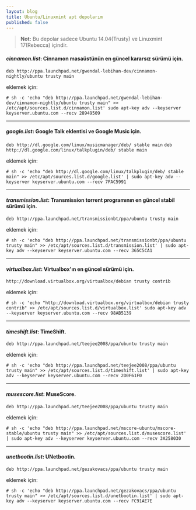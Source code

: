 ```yaml
---
layout: blog
title: Ubuntu/Linuxmint apt depolarım
published: false
---
```

> **Not:** Bu depolar sadece Ubuntu 14.04(Trusty) ve Linuxmint 17(Rebecca) içindir.

#### _cinnamon.list_: Cinnamon masaüstünün en güncel kararsız sürümü için.
`deb http://ppa.launchpad.net/gwendal-lebihan-dev/cinnamon-nightly/ubuntu trusty main`

eklemek için:

```console
# sh -c 'echo "deb http://ppa.launchpad.net/gwendal-lebihan-dev/cinnamon-nightly/ubuntu trusty main" >> /etc/apt/sources.list.d/cinnamon.list' sudo apt-key adv --keyserver keyserver.ubuntu.com --recv 28949509
```
----------
#### *google.list*: Google Talk eklentisi ve Google Music için.
`deb http://dl.google.com/linux/musicmanager/deb/ stable main`
`deb http://dl.google.com/linux/talkplugin/deb/ stable main`

eklemek için:

```console
# sh -c 'echo "deb http://dl.google.com/linux/talkplugin/deb/ stable main" >> /etc/apt/sources.list.d/google.list' | sudo apt-key adv --keyserver keyserver.ubuntu.com --recv 7FAC5991
```
----------
#### _transmission.list_: Transmission torrent programının en güncel stabil sürümü için.
`deb http://ppa.launchpad.net/transmissionbt/ppa/ubuntu trusty main`

eklemek için:

```console
# sh -c 'echo "deb http://ppa.launchpad.net/transmissionbt/ppa/ubuntu trusty main" >> /etc/apt/sources.list.d/transmission.list' | sudo apt-key adv --keyserver keyserver.ubuntu.com --recv 365C5CA1
```
----------
#### _virtualbox.list_: Virtualbox'ın en güncel sürümü için.
`http://download.virtualbox.org/virtualbox/debian trusty contrib`

eklemek için:

```console
# sh -c 'echo "http://download.virtualbox.org/virtualbox/debian trusty contrib" >> /etc/apt/sources.list.d/virtualbox.list' sudo apt-key adv --keyserver keyserver.ubuntu.com --recv 98AB5139
```
----------
#### _timeshift.list_: TimeShift.
`deb http://ppa.launchpad.net/teejee2008/ppa/ubuntu trusty main`

eklemek için:

```console
# sh -c 'echo "deb http://ppa.launchpad.net/teejee2008/ppa/ubuntu trusty main" >> /etc/apt/sources.list.d/timeshift.list' | sudo apt-key adv --keyserver keyserver.ubuntu.com --recv 2D0F61F0
```
----------
#### _musescore.list_: MuseScore.
`deb http://ppa.launchpad.net/teejee2008/ppa/ubuntu trusty main`

eklemek için:

```console
# sh -c 'echo "deb http://ppa.launchpad.net/mscore-ubuntu/mscore-stable/ubuntu trusty main" >> /etc/apt/sources.list.d/musescore.list' | sudo apt-key adv --keyserver keyserver.ubuntu.com --recv 3A258030
```
----------
#### _unetbootin.list_: UNetbootin.
`deb http://ppa.launchpad.net/gezakovacs/ppa/ubuntu trusty main`

eklemek için:

```console
# sh -c 'echo "deb http://ppa.launchpad.net/gezakovacs/ppa/ubuntu trusty main" >> /etc/apt/sources.list.d/unetbootin.list' | sudo apt-key adv --keyserver keyserver.ubuntu.com --recv FC91AE7E
```
